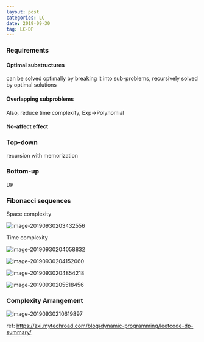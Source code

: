 ```yaml
---
layout: post
categories: LC
date: 2019-09-30
tag: LC-DP
---
```


### Requirements

#### Optimal substructures

can be solved optimally by breaking it into sub-problems, recursively solved by optimal solutions

#### Overlapping subproblems

Also, reduce time complexity, Exp->Polynomial

#### No-affect effect

### Top-down

recursion with memorization

### Bottom-up

DP

### Fibonacci sequences

Space complexity

![image-20190930203432556](https://tva1.sinaimg.cn/large/006y8mN6ly1g7htmrv95xj31f40lcnas.jpg)

Time complexity

![image-20190930204058832](https://tva1.sinaimg.cn/large/006y8mN6ly1g7httfazk1j31di0ju167.jpg)

![image-20190930204152060](https://tva1.sinaimg.cn/large/006y8mN6ly1g7htucrs4pj31de0ka13s.jpg)

![image-20190930204854218](https://tva1.sinaimg.cn/large/006y8mN6ly1g7hu1oj6auj31ac0ky12t.jpg)

![image-20190930205518456](https://tva1.sinaimg.cn/large/006y8mN6ly1g7hu8bpp4lj31c40l6gv9.jpg)

### Complexity Arrangement

![image-20190930210619897](https://tva1.sinaimg.cn/large/006y8mN6ly1g7hujtc3e8j30t00e00yq.jpg)

ref: https://zxi.mytechroad.com/blog/dynamic-programming/leetcode-dp-summary/
